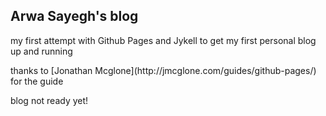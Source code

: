 <h2> Arwa Sayegh's blog </h2>
<p> my first attempt with Github Pages and Jykell to get my first personal blog up and running </p>
</p> thanks to [Jonathan Mcglone](http://jmcglone.com/guides/github-pages/) for the guide </p>
</p> blog not ready yet! </p>
